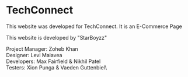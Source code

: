 # TechConnect

This website was developed for TechConnect. It is an E-Commerce Page

This website is developed by "StarBoyzz"

Project Manager: Zoheb Khan\
Designer: Levi Maiavea\
Developers: Max Fairfield & Nikhil Patel\
Testers: Xion Punga & Vaeden Guttenbiel\
